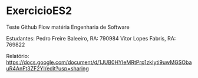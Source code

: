 # ExercicioES2
Teste Github Flow matéria Engenharia de Software

Estudantes:
Pedro Freire Baleeiro, RA: 790984
Vitor Lopes Fabris, RA: 769822

Relatório:
https://docs.google.com/document/d/1JUB0HYIeMRtPrp1zkIyti9uwMGSObauR4AnFt3ZF2YI/edit?usp=sharing
